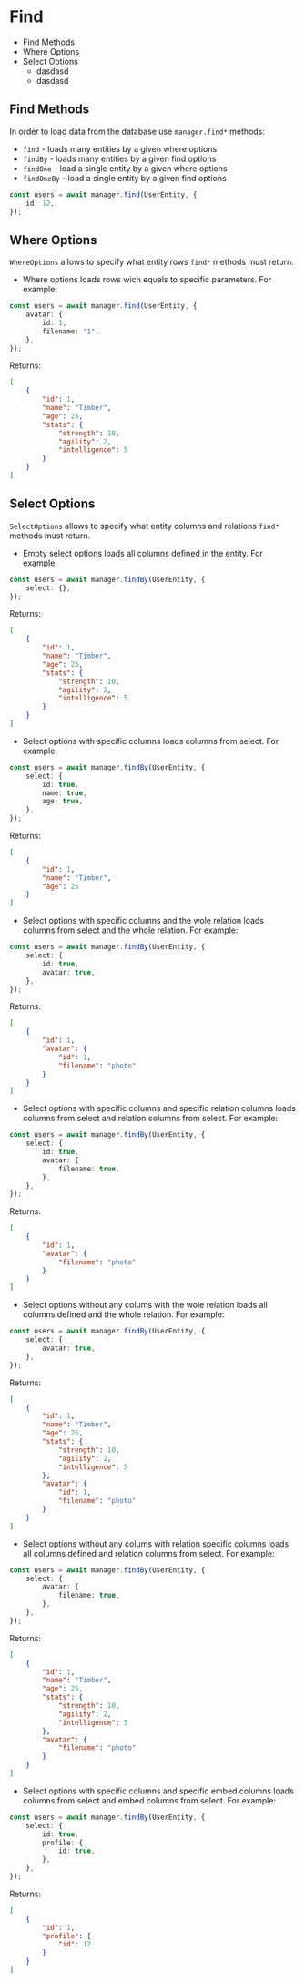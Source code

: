 # Find

-   Find Methods
-   Where Options
-   Select Options
    -   dasdasd
    -   dasdasd

## Find Methods

In order to load data from the database use `manager.find*` methods:

-   `find` - loads many entities by a given where options
-   `findBy` - loads many entities by a given find options
-   `findOne` - load a single entity by a given where options
-   `findOneBy` - load a single entity by a given find options

```typescript
const users = await manager.find(UserEntity, {
    id: 12,
});
```

## Where Options

`WhereOptions` allows to specify what entity rows `find*` methods must return.

-   Where options loads rows wich equals to specific parameters. For example:

```typescript
const users = await manager.find(UserEntity, {
    avatar: {
        id: 1,
        filename: "1",
    },
});
```

Returns:

```json
[
    {
        "id": 1,
        "name": "Timber",
        "age": 25,
        "stats": {
            "strength": 10,
            "agility": 2,
            "intelligence": 5
        }
    }
]
```

## Select Options

`SelectOptions` allows to specify what entity columns and relations `find*` methods must return.

-   Empty select options loads all columns defined in the entity. For example:

```typescript
const users = await manager.findBy(UserEntity, {
    select: {},
});
```

Returns:

```json
[
    {
        "id": 1,
        "name": "Timber",
        "age": 25,
        "stats": {
            "strength": 10,
            "agility": 2,
            "intelligence": 5
        }
    }
]
```

-   Select options with specific columns loads columns from select. For example:

```typescript
const users = await manager.findBy(UserEntity, {
    select: {
        id: true,
        name: true,
        age: true,
    },
});
```

Returns:

```json
[
    {
        "id": 1,
        "name": "Timber",
        "age": 25
    }
]
```

-   Select options with specific columns and the wole relation loads columns from select and the whole relation. For example:

```typescript
const users = await manager.findBy(UserEntity, {
    select: {
        id: true,
        avatar: true,
    },
});
```

Returns:

```json
[
    {
        "id": 1,
        "avatar": {
            "id": 1,
            "filename": "photo"
        }
    }
]
```

-   Select options with specific columns and specific relation columns loads columns from select and relation columns from select. For example:

```typescript
const users = await manager.findBy(UserEntity, {
    select: {
        id: true,
        avatar: {
            filename: true,
        },
    },
});
```

Returns:

```json
[
    {
        "id": 1,
        "avatar": {
            "filename": "photo"
        }
    }
]
```

-   Select options without any colums with the wole relation loads all columns defined and the whole relation. For example:

```typescript
const users = await manager.findBy(UserEntity, {
    select: {
        avatar: true,
    },
});
```

Returns:

```json
[
    {
        "id": 1,
        "name": "Timber",
        "age": 25,
        "stats": {
            "strength": 10,
            "agility": 2,
            "intelligence": 5
        },
        "avatar": {
            "id": 1,
            "filename": "photo"
        }
    }
]
```

-   Select options without any colums with relation specific columns loads all columns defined and relation columns from select. For example:

```typescript
const users = await manager.findBy(UserEntity, {
    select: {
        avatar: {
            filename: true,
        },
    },
});
```

Returns:

```json
[
    {
        "id": 1,
        "name": "Timber",
        "age": 25,
        "stats": {
            "strength": 10,
            "agility": 2,
            "intelligence": 5
        },
        "avatar": {
            "filename": "photo"
        }
    }
]
```

-   Select options with specific columns and specific embed columns loads columns from select and embed columns from select. For example:

```typescript
const users = await manager.findBy(UserEntity, {
    select: {
        id: true,
        profile: {
            id: true,
        },
    },
});
```

Returns:

```json
[
    {
        "id": 1,
        "profile": {
            "id": 12
        }
    }
]
```
